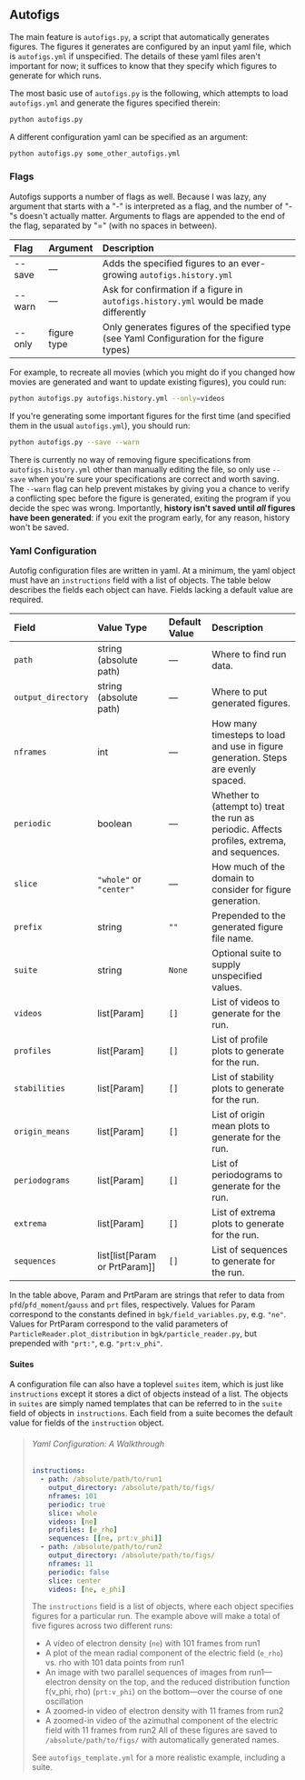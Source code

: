 ## Autofigs

The main feature is `autofigs.py`, a script that automatically generates figures. The figures it generates are configured by an input yaml file, which is `autofigs.yml` if unspecified. The details of these yaml files aren't important for now; it suffices to know that they specify which figures to generate for which runs.

The most basic use of `autofigs.py` is the following, which attempts to load `autofigs.yml` and generate the figures specified therein:
```bash
python autofigs.py
```

A different configuration yaml can be specified as an argument:
```bash
python autofigs.py some_other_autofigs.yml
```

### Flags

Autofigs supports a number of flags as well. Because I was lazy, any argument that starts with a "-" is interpreted as a flag, and the number of "-"s doesn't actually matter. Arguments to flags are appended to the end of the flag, separated by "=" (with no spaces in between).

| Flag   | Argument    | Description                                                                                |
| :----- | :---------- | :----------------------------------------------------------------------------------------- |
| --save | —           | Adds the specified figures to an ever-growing `autofigs.history.yml`                       |
| --warn | —           | Ask for confirmation if a figure in `autofigs.history.yml` would be made differently       |
| --only | figure type | Only generates figures of the specified type (see Yaml Configuration for the figure types) |

For example, to recreate all movies (which you might do if you changed how movies are generated and want to update existing figures), you could run:
```bash
python autofigs.py autofigs.history.yml --only=videos
```

If you're generating some important figures for the first time (and specified them in the usual `autofigs.yml`), you should run:
```bash
python autofigs.py --save --warn
```

There is currently no way of removing figure specifications from `autofigs.history.yml` other than manually editing the file, so only use `--save` when you're sure your specifications are correct and worth saving. The `--warn` flag can help prevent mistakes by giving you a chance to verify a conflicting spec before the figure is generated, exiting the program if you decide the spec was wrong. Importantly, **history isn't saved until *all* figures have been generated**: if you exit the program early, for any reason, history won't be saved.

### Yaml Configuration

Autofig configuration files are written in yaml. At a minimum, the yaml object must have an `instructions` field with a list of objects. The table below describes the fields each object can have. Fields lacking a default value are required.

| Field              | Value Type                        | Default Value | Description                                                                                  |
| :----------------- | :-------------------------------- | :------------ | :------------------------------------------------------------------------------------------- |
| `path`             | string (absolute path)            | —             | Where to find run data.                                                                      |
| `output_directory` | string (absolute path)            | —             | Where to put generated figures.                                                              |
| `nframes`          | int                               | —             | How many timesteps to load and use in figure generation. Steps are evenly spaced.            |
| `periodic`         | boolean                           | —             | Whether to (attempt to) treat the run as periodic. Affects profiles, extrema, and sequences. |
| `slice`            | `"whole"` or `"center"`           | —             | How much of the domain to consider for figure generation.                                    |
| `prefix`           | string                            | `""`          | Prepended to the generated figure file name.                                                 |
| `suite`            | string                            | `None`        | Optional suite to supply unspecified values.                                                 |
| `videos`           | list\[Param\]                     | `[]`          | List of videos to generate for the run.                                                      |
| `profiles`         | list\[Param\]                     | `[]`          | List of profile plots to generate for the run.                                               |
| `stabilities`      | list\[Param\]                     | `[]`          | List of stability plots to generate for the run.                                             |
| `origin_means`     | list\[Param\]                     | `[]`          | List of origin mean plots to generate for the run.                                           |
| `periodograms`     | list\[Param\]                     | `[]`          | List of periodograms to generate for the run.                                                |
| `extrema`          | list\[Param\]                     | `[]`          | List of extrema plots to generate for the run.                                               |
| `sequences`        | list\[list\[Param or PrtParam\]\] | `[]`          | List of sequences to generate for the run.                                                   |

In the table above, Param and PrtParam are strings that refer to data from `pfd`/`pfd_moment`/`gauss` and `prt` files, respectively. Values for Param correspond to the constants defined in `bgk/field_variables.py`, e.g. `"ne"`. Values for PrtParam correspond to the valid parameters of `ParticleReader.plot_distribution` in `bgk/particle_reader.py`, but prepended with `"prt:"`, e.g. `"prt:v_phi"`.

#### Suites

A configuration file can also have a toplevel `suites` item, which is just like `instructions` except it stores a dict of objects instead of a list. The objects in `suites` are simply named templates that can be referred to in the `suite` field of objects in `instructions`. Each field from a suite becomes the default value for fields of the `instruction` object.

> ###### Yaml Configuration: A Walkthrough
>
> ```yml
> instructions:
>   - path: /absolute/path/to/run1
>     output_directory: /absolute/path/to/figs/
>     nframes: 101
>     periodic: true
>     slice: whole
>     videos: [ne]
>     profiles: [e_rho]
>     sequences: [[ne, prt:v_phi]]
>   - path: /absolute/path/to/run2
>     output_directory: /absolute/path/to/figs/
>     nframes: 11
>     periodic: false
>     slice: center
>     videos: [ne, e_phi]
> ```
> 
> The `instructions` field is a list of objects, where each object specifies figures for a particular run. The example above will make a total of five figures across two different runs:
> - A video of electron density (`ne`) with 101 frames from run1
> - A plot of the mean radial component of the electric field (`e_rho`) vs. rho with 101 data points from run1
> - An image with two parallel sequences of images from run1—electron density on the top, and the reduced distribution function f(v_phi, rho) (`prt:v_phi`) on the bottom—over the course of one oscillation
> - A zoomed-in video of electron density with 11 frames from run2
> - A zoomed-in video of the azimuthal component of the electric field with 11 frames from run2
> All of these figures are saved to `/absolute/path/to/figs/` with automatically generated names.
>
> See `autofigs_template.yml` for a more realistic example, including a suite.
